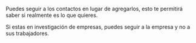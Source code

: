 Puedes seguir a los contactos en lugar de agregarlos, esto te permitirá saber si realmente es lo que quieres.

Si estas en investigación de empresas, puedes seguir a la empresa y no a sus trabajadores.
